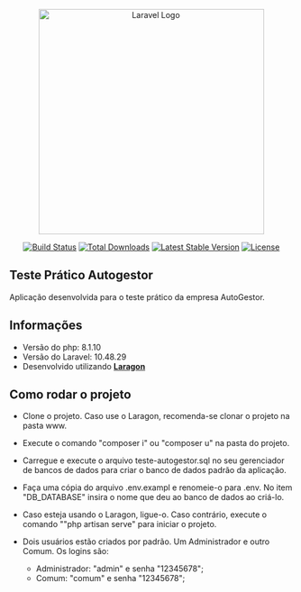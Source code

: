 <p align="center"><a href="https://laravel.com" target="_blank"><img src="https://raw.githubusercontent.com/laravel/art/master/logo-lockup/5%20SVG/2%20CMYK/1%20Full%20Color/laravel-logolockup-cmyk-red.svg" width="400" alt="Laravel Logo"></a></p>

<p align="center">
<a href="https://github.com/laravel/framework/actions"><img src="https://github.com/laravel/framework/workflows/tests/badge.svg" alt="Build Status"></a>
<a href="https://packagist.org/packages/laravel/framework"><img src="https://img.shields.io/packagist/dt/laravel/framework" alt="Total Downloads"></a>
<a href="https://packagist.org/packages/laravel/framework"><img src="https://img.shields.io/packagist/v/laravel/framework" alt="Latest Stable Version"></a>
<a href="https://packagist.org/packages/laravel/framework"><img src="https://img.shields.io/packagist/l/laravel/framework" alt="License"></a>
</p>

## Teste Prático Autogestor

Aplicação desenvolvida para o teste prático da empresa AutoGestor.

## Informações

- Versão do php: 8.1.10
- Versão do Laravel: 10.48.29
- Desenvolvido utilizando **[Laragon](https://laragon.org/)**

## Como rodar o projeto

- Clone o projeto. Caso use o Laragon, recomenda-se clonar o projeto na pasta www.
- Execute o comando "composer i" ou "composer u" na pasta do projeto.
- Carregue e execute o arquivo teste-autogestor.sql no seu gerenciador de bancos de dados para criar o banco de dados padrão da aplicação.
- Faça uma cópia do arquivo .env.exampl e renomeie-o para .env. No item "DB_DATABASE" insira o nome que deu ao banco de dados ao criá-lo.
- Caso esteja usando o Laragon, ligue-o. Caso contrário, execute o comando ""php artisan serve" para iniciar o projeto.

- Dois usuários estão criados por padrão. Um Administrador e outro Comum. Os logins são:
    - Administrador: "admin" e senha "12345678";
    - Comum: "comum" e senha "12345678";